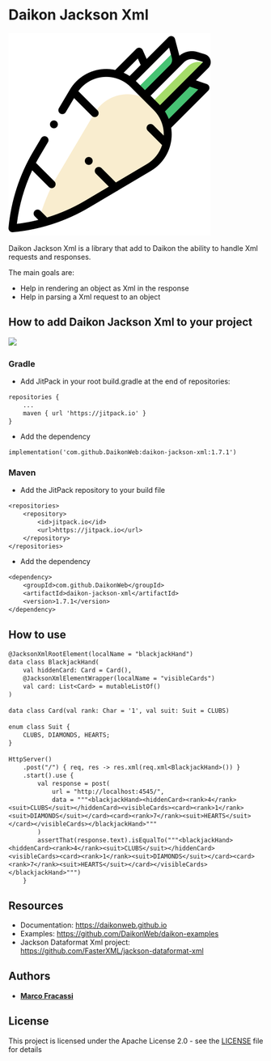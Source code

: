# Daikon Jackson Xml

![Daikon](./logo.svg)

Daikon Jackson Xml is a library that add to Daikon the ability to handle Xml requests and responses.

The main goals are:
* Help in rendering an object as Xml in the response
* Help in parsing a Xml request to an object

## How to add Daikon Jackson Xml to your project
[![](https://jitpack.io/v/DaikonWeb/daikon-jackson-xml.svg)](https://jitpack.io/#DaikonWeb/daikon-jackson-xml)

### Gradle
- Add JitPack in your root build.gradle at the end of repositories:
```
repositories {
    ...
    maven { url 'https://jitpack.io' }
}
```
- Add the dependency
```
implementation('com.github.DaikonWeb:daikon-jackson-xml:1.7.1')
```

### Maven
- Add the JitPack repository to your build file 
```
<repositories>
    <repository>
        <id>jitpack.io</id>
        <url>https://jitpack.io</url>
    </repository>
</repositories>
```
- Add the dependency
```
<dependency>
    <groupId>com.github.DaikonWeb</groupId>
    <artifactId>daikon-jackson-xml</artifactId>
    <version>1.7.1</version>
</dependency>
```

## How to use
```
@JacksonXmlRootElement(localName = "blackjackHand")
data class BlackjackHand(
    val hiddenCard: Card = Card(),
    @JacksonXmlElementWrapper(localName = "visibleCards") 
    val card: List<Card> = mutableListOf()
)

data class Card(val rank: Char = '1', val suit: Suit = CLUBS)

enum class Suit {
    CLUBS, DIAMONDS, HEARTS;
}

HttpServer()
    .post("/") { req, res -> res.xml(req.xml<BlackjackHand>()) }
    .start().use {
        val response = post(
            url = "http://localhost:4545/",
            data = """<blackjackHand><hiddenCard><rank>4</rank><suit>CLUBS</suit></hiddenCard><visibleCards><card><rank>1</rank><suit>DIAMONDS</suit></card><card><rank>7</rank><suit>HEARTS</suit></card></visibleCards></blackjackHand>"""
        )
        assertThat(response.text).isEqualTo("""<blackjackHand><hiddenCard><rank>4</rank><suit>CLUBS</suit></hiddenCard><visibleCards><card><rank>1</rank><suit>DIAMONDS</suit></card><card><rank>7</rank><suit>HEARTS</suit></card></visibleCards></blackjackHand>""")
    }
```

## Resources
* Documentation: https://daikonweb.github.io
* Examples: https://github.com/DaikonWeb/daikon-examples
* Jackson Dataformat Xml project: https://github.com/FasterXML/jackson-dataformat-xml

## Authors

* **[Marco Fracassi](https://github.com/fracassi-marco)**

## License

This project is licensed under the Apache License 2.0 - see the [LICENSE](LICENSE) file for details
